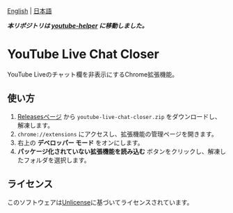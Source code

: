 [English](README.md) | [日本語](README.ja.md)

***本リポジトリは [youtube-helper](../../../youtube-helper) に移動しました。***

# YouTube Live Chat Closer

YouTube Liveのチャット欄を非表示にするChrome拡張機能。

## 使い方

1. [Releasesページ](../../releases) から `youtube-live-chat-closer.zip` をダウンロードし、解凍します。
2. `chrome://extensions` にアクセスし、拡張機能の管理ページを開きます。
3. 右上の **デベロッパー モード** をオンにします。
4. **パッケージ化されていない拡張機能を読み込む** ボタンをクリックし、解凍したフォルダを選択します。

## ライセンス

このソフトウェアは[Unlicense](LICENSE)に基づいてライセンスされています。
